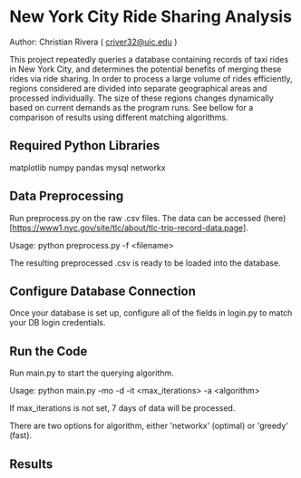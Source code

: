 # New York City Ride Sharing Analysis 

Author: Christian Rivera ( criver32@uic.edu )

This project repeatedly queries a database containing records of taxi rides in New York City, and determines the potential benefits of merging these rides via ride sharing. In order to process a large volume of rides efficiently, regions considered are divided into separate geographical areas and processed individually. The size of these regions changes dynamically based on current demands as the program runs. See bellow for a comparison of results using different matching algorithms.

## Required Python Libraries

matplotlib
numpy
pandas
mysql
networkx

## Data Preprocessing

Run preprocess.py on the raw .csv files. The data can be accessed (here)[https://www1.nyc.gov/site/tlc/about/tlc-trip-record-data.page].

Usage:
    python preprocess.py -f \<filename\>

The resulting preprocessed .csv is ready to be loaded into the database.

## Configure Database Connection

Once your database is set up, configure all of the fields in login.py to match your DB login credentials.

## Run the Code

Run main.py to start the querying algorithm.

Usage:
    python main.py -mo <month> -d <day> -it <max_iterations> -a \<algorithm\>

If max_iterations is not set, 7 days of data will be processed.

There are two options for algorithm, either 'networkx' (optimal) or 'greedy' (fast).

## Results


